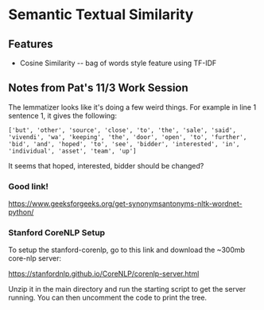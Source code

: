 # Semantic Textual Similarity

## Features

- Cosine Similarity -- bag of words style feature using TF-IDF

## Notes from Pat's 11/3 Work Session

The lemmatizer looks like it's doing a few weird things. For example in line 1 sentence 1, it gives the following:

```
['but', 'other', 'source', 'close', 'to', 'the', 'sale', 'said', 'vivendi', 'wa', 'keeping', 'the', 'door', 'open', 'to', 'further', 'bid', 'and', 'hoped', 'to', 'see', 'bidder', 'interested', 'in', 'individual', 'asset', 'team', 'up']
```

It seems that hoped, interested, bidder should be changed?

### Good link!

https://www.geeksforgeeks.org/get-synonymsantonyms-nltk-wordnet-python/

### Stanford CoreNLP Setup

To setup the stanford-corenlp, go to this link and download the ~300mb core-nlp server:

https://stanfordnlp.github.io/CoreNLP/corenlp-server.html

Unzip it in the main directory and run the starting script to get the server running. You can then uncomment the code to print the tree.
